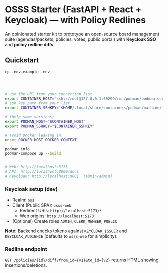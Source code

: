 # OSSS Starter (FastAPI + React + Keycloak) — with Policy Redlines

An opinionated starter kit to prototype an open-source board management suite (agendas/packets, policies, votes, public portal) with **Keycloak SSO** and **policy redline diffs**.

## Quickstart
```bash
cp .env.example .env




# use the URI from your connection list
export CONTAINER_HOST='ssh://root@127.0.0.1:65299/run/podman/podman.sock'
# ssh key path from your list
export CONTAINER_SSHKEY="$HOME/.local/share/containers/podman/machine/machine"

# (help some versions)
export PODMAN_HOST="$CONTAINER_HOST"
export PODMAN_SSHKEY="$CONTAINER_SSHKEY"

# avoid Docker leaking in
unset DOCKER_HOST DOCKER_CONTEXT

podman info
podman-compose up --build


# Web: http://localhost:5173
# API: http://localhost:8000/docs
# Keycloak: http://localhost:8081  (admin/admin)
```

### Keycloak setup (dev)
- Realm: `oss`
- Client (Public SPA): `osss-web`
  - Redirect URIs: `http://localhost:5173/*`
  - Web origins: `http://localhost:5173`
- (Optional) Create roles `ADMIN`, `CLERK`, `MEMBER`, `PUBLIC`

**Note:** Backend checks tokens against `KEYCLOAK_ISSUER` and `KEYCLOAK_AUDIENCE` (defaults to `osss-web` for simplicity).

### Redline endpoint
`GET /policies/{id}/diff?from_id={v1}&to_id={v2}` returns HTML showing insertions/deletions.
